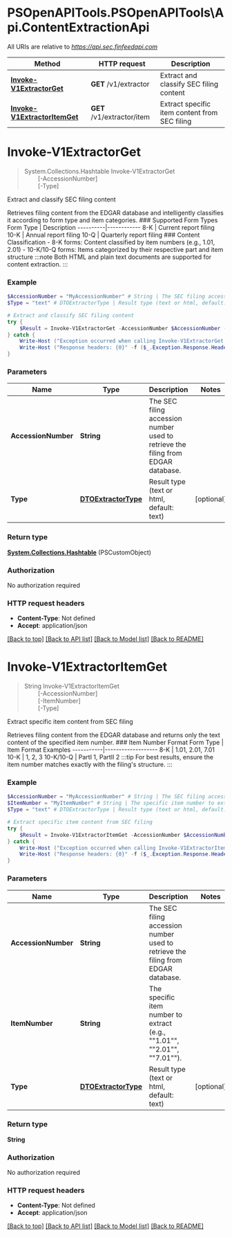 # PSOpenAPITools.PSOpenAPITools\Api.ContentExtractionApi

All URIs are relative to *https://api.sec.finfeedapi.com*

Method | HTTP request | Description
------------- | ------------- | -------------
[**Invoke-V1ExtractorGet**](ContentExtractionApi.md#Invoke-V1ExtractorGet) | **GET** /v1/extractor | Extract and classify SEC filing content
[**Invoke-V1ExtractorItemGet**](ContentExtractionApi.md#Invoke-V1ExtractorItemGet) | **GET** /v1/extractor/item | Extract specific item content from SEC filing


<a id="Invoke-V1ExtractorGet"></a>
# **Invoke-V1ExtractorGet**
> System.Collections.Hashtable Invoke-V1ExtractorGet<br>
> &nbsp;&nbsp;&nbsp;&nbsp;&nbsp;&nbsp;&nbsp;&nbsp;[-AccessionNumber] <String><br>
> &nbsp;&nbsp;&nbsp;&nbsp;&nbsp;&nbsp;&nbsp;&nbsp;[-Type] <PSCustomObject><br>

Extract and classify SEC filing content

Retrieves filing content from the EDGAR database and intelligently classifies it according to form type and item categories.    ### Supported Form Types    Form Type | Description  ----------|------------  8-K      | Current report filing  10-K     | Annual report filing  10-Q     | Quarterly report filing    ### Content Classification  - 8-K forms: Content classified by item numbers (e.g., 1.01, 2.01)  - 10-K/10-Q forms: Items categorized by their respective part and item structure    :::note  Both HTML and plain text documents are supported for content extraction.  :::

### Example
```powershell
$AccessionNumber = "MyAccessionNumber" # String | The SEC filing accession number used to retrieve the filing from EDGAR database.
$Type = "text" # DTOExtractorType | Result type (text or html, default: text) (optional)

# Extract and classify SEC filing content
try {
    $Result = Invoke-V1ExtractorGet -AccessionNumber $AccessionNumber -Type $Type
} catch {
    Write-Host ("Exception occurred when calling Invoke-V1ExtractorGet: {0}" -f ($_.ErrorDetails | ConvertFrom-Json))
    Write-Host ("Response headers: {0}" -f ($_.Exception.Response.Headers | ConvertTo-Json))
}
```

### Parameters

Name | Type | Description  | Notes
------------- | ------------- | ------------- | -------------
 **AccessionNumber** | **String**| The SEC filing accession number used to retrieve the filing from EDGAR database. | 
 **Type** | [**DTOExtractorType**](DTOExtractorType.md)| Result type (text or html, default: text) | [optional] 

### Return type

[**System.Collections.Hashtable**](AnyType.md) (PSCustomObject)

### Authorization

No authorization required

### HTTP request headers

 - **Content-Type**: Not defined
 - **Accept**: application/json

[[Back to top]](#) [[Back to API list]](../README.md#documentation-for-api-endpoints) [[Back to Model list]](../README.md#documentation-for-models) [[Back to README]](../README.md)

<a id="Invoke-V1ExtractorItemGet"></a>
# **Invoke-V1ExtractorItemGet**
> String Invoke-V1ExtractorItemGet<br>
> &nbsp;&nbsp;&nbsp;&nbsp;&nbsp;&nbsp;&nbsp;&nbsp;[-AccessionNumber] <String><br>
> &nbsp;&nbsp;&nbsp;&nbsp;&nbsp;&nbsp;&nbsp;&nbsp;[-ItemNumber] <String><br>
> &nbsp;&nbsp;&nbsp;&nbsp;&nbsp;&nbsp;&nbsp;&nbsp;[-Type] <PSCustomObject><br>

Extract specific item content from SEC filing

Retrieves filing content from the EDGAR database and returns only the text content of the specified item number.    ### Item Number Format    Form Type | Item Format Examples  -----------|-------------------  8-K       | 1.01, 2.01, 7.01  10-K      | 1, 2, 3  10-K/10-Q | PartI 1, PartII 2    :::tip  For best results, ensure the item number matches exactly with the filing's structure.  :::

### Example
```powershell
$AccessionNumber = "MyAccessionNumber" # String | The SEC filing accession number used to retrieve the filing from EDGAR database.
$ItemNumber = "MyItemNumber" # String | The specific item number to extract (e.g., ""1.01"", ""2.01"", ""7.01"").
$Type = "text" # DTOExtractorType | Result type (text or html, default: text) (optional)

# Extract specific item content from SEC filing
try {
    $Result = Invoke-V1ExtractorItemGet -AccessionNumber $AccessionNumber -ItemNumber $ItemNumber -Type $Type
} catch {
    Write-Host ("Exception occurred when calling Invoke-V1ExtractorItemGet: {0}" -f ($_.ErrorDetails | ConvertFrom-Json))
    Write-Host ("Response headers: {0}" -f ($_.Exception.Response.Headers | ConvertTo-Json))
}
```

### Parameters

Name | Type | Description  | Notes
------------- | ------------- | ------------- | -------------
 **AccessionNumber** | **String**| The SEC filing accession number used to retrieve the filing from EDGAR database. | 
 **ItemNumber** | **String**| The specific item number to extract (e.g., &quot;&quot;1.01&quot;&quot;, &quot;&quot;2.01&quot;&quot;, &quot;&quot;7.01&quot;&quot;). | 
 **Type** | [**DTOExtractorType**](DTOExtractorType.md)| Result type (text or html, default: text) | [optional] 

### Return type

**String**

### Authorization

No authorization required

### HTTP request headers

 - **Content-Type**: Not defined
 - **Accept**: application/json

[[Back to top]](#) [[Back to API list]](../README.md#documentation-for-api-endpoints) [[Back to Model list]](../README.md#documentation-for-models) [[Back to README]](../README.md)

